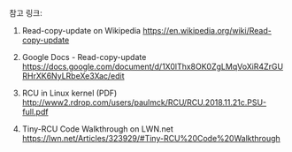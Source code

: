 
참고 링크:

1. Read-copy-update on Wikipedia
https://en.wikipedia.org/wiki/Read-copy-update

2. Google Docs - Read-copy-update
https://docs.google.com/document/d/1X0lThx8OK0ZgLMqVoXiR4ZrGURHrXK6NyLRbeXe3Xac/edit

3. RCU in Linux kernel (PDF)
http://www2.rdrop.com/users/paulmck/RCU/RCU.2018.11.21c.PSU-full.pdf

4. Tiny-RCU Code Walkthrough on LWN.net
https://lwn.net/Articles/323929/#Tiny-RCU%20Code%20Walkthrough
